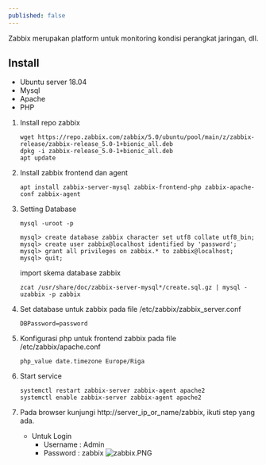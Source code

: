 ```yaml
---
published: false
---
```

Zabbix merupakan platform untuk monitoring kondisi perangkat jaringan, dll.

## Install

- Ubuntu server 18.04
- Mysql
- Apache
- PHP

1. Install repo zabbix
   ```
   wget https://repo.zabbix.com/zabbix/5.0/ubuntu/pool/main/z/zabbix-release/zabbix-release_5.0-1+bionic_all.deb
   dpkg -i zabbix-release_5.0-1+bionic_all.deb
   apt update
   ```

2. Install zabbix frontend dan agent
   ```
   apt install zabbix-server-mysql zabbix-frontend-php zabbix-apache-conf zabbix-agent
   ```
   
3. Setting Database
   ```
   mysql -uroot -p

   mysql> create database zabbix character set utf8 collate utf8_bin;
   mysql> create user zabbix@localhost identified by 'password';
   mysql> grant all privileges on zabbix.* to zabbix@localhost;
   mysql> quit;
   ```
   
   import skema database zabbix
   ```
   zcat /usr/share/doc/zabbix-server-mysql*/create.sql.gz | mysql -uzabbix -p zabbix
   ```
   
4. Set database untuk zabbix pada file /etc/zabbix/zabbix_server.conf
   ```
   DBPassword=password
   ```
   
5. Konfigurasi php untuk frontend zabbix pada file /etc/zabbix/apache.conf
   ```
   php_value date.timezone Europe/Riga
   ```
   
6. Start service
   ```
   systemctl restart zabbix-server zabbix-agent apache2
   systemctl enable zabbix-server zabbix-agent apache2
   ```
   
7. Pada browser kunjungi http://server_ip_or_name/zabbix, ikuti step yang ada.
   - Untuk Login
     - Username : Admin
     - Password : zabbix
   ![zabbix.PNG]({{site.baseurl}}/images/zabbix.PNG)

   
  
  
 


